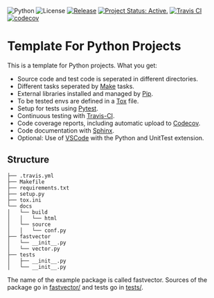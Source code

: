 ![Python](https://img.shields.io/badge/python-3.7%20%7C%203.8-blue)
![License](https://camo.githubusercontent.com/890acbdcb87868b382af9a4b1fac507b9659d9bf/68747470733a2f2f696d672e736869656c64732e696f2f62616467652f6c6963656e73652d4d49542d626c75652e737667)
[![Release](https://img.shields.io/github/v/release/franneck94/cpp-project-template)](https://travis-ci.org/github/franneck94/Cpp-Project-Template)
[![Project Status: Active.](http://www.repostatus.org/badges/latest/active.svg)](http://www.repostatus.org/#active)
[![Travis CI](https://travis-ci.org/franneck94/Python-Project-Template.svg?branch=master)](https://travis-ci.org/github/franneck94/Python-Project-Template)
[![codecov](https://codecov.io/gh/franneck94/python-project-template/branch/master/graph/badge.svg)](https://codecov.io/gh/franneck94/python-project-template)

# Template For Python Projects 

This is a template for Python projects. What you get:

-   Source code and test code is seperated in different directories.
-   Different tasks seperated by [Make](https://www.gnu.org/software/make/) tasks.
-   External libraries installed and managed by [Pip](https://pypi.org/project/pip/).
-   To be tested envs are defined in a [Tox](https://tox.readthedocs.io/en/latest/) file.
-   Setup for tests using [Pytest](https://docs.pytest.org/en/stable/).
-   Continuous testing with [Travis-CI](https://travis-ci.org/).
-   Code coverage reports, including automatic upload to [Codecov](https://codecov.io).
-   Code documentation with [Sphinx](https://www.sphinx-doc.org/en/master/).
-   Optional: Use of [VSCode](https://code.visualstudio.com/) with the Python and UnitTest extension.

## Structure
``` text
├── .travis.yml
├── Makefile
├── requirements.txt
├── setup.py
├── tox.ini
└── docs
│   └── build
│   │   └── html
│   └── source
│   │   └── conf.py
├── fastvector
│   └── __init__.py
│   └── vector.py
├── tests
│   ├── __init__.py
│   └── __init__.py
```

The name of the example package is called fastvector.
Sources of the package go in [fastvector/](fastvector/) and tests go in [tests/](tests/).
